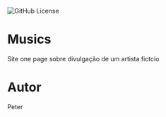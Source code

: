 ![GitHub License](https://img.shields.io/github/license/Peterson2s/one-page)



# Musics
Site one page sobre divulgação de um artista fictcio

# Autor
Peter

